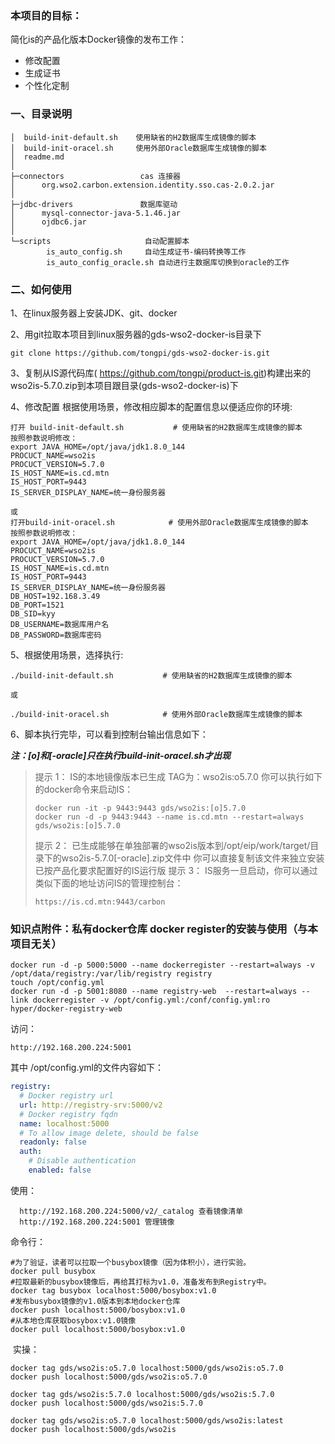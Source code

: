 ### 本项目的目标：

简化is的产品化版本Docker镜像的发布工作：

- 修改配置
- 生成证书
- 个性化定制

### 一、目录说明

```
│  build-init-default.sh    使用缺省的H2数据库生成镜像的脚本
│  build-init-oracel.sh     使用外部Oracle数据库生成镜像的脚本
│  readme.md              
│  
├─connectors                 cas 连接器
│      org.wso2.carbon.extension.identity.sso.cas-2.0.2.jar
│      
├─jdbc-drivers               数据库驱动
│      mysql-connector-java-5.1.46.jar
│      ojdbc6.jar
│      
└─scripts                     自动配置脚本
        is_auto_config.sh     自动生成证书-编码转换等工作
        is_auto_config_oracle.sh 自动进行主数据库切换到oracle的工作
```

### 二、如何使用

1、在linux服务器上安装JDK、git、docker

2、用git拉取本项目到linux服务器的gds-wso2-docker-is目录下

```
git clone https://github.com/tongpi/gds-wso2-docker-is.git
```

3、复制从IS源代码库( https://github.com/tongpi/product-is.git)构建出来的wso2is-5.7.0.zip到本项目跟目录(gds-wso2-docker-is)下

4、修改配置  根据使用场景，修改相应脚本的配置信息以便适应你的环境:

```
打开 build-init-default.sh           # 使用缺省的H2数据库生成镜像的脚本
按照参数说明修改：
export JAVA_HOME=/opt/java/jdk1.8.0_144
PROCUCT_NAME=wso2is
PROCUCT_VERSION=5.7.0
IS_HOST_NAME=is.cd.mtn
IS_HOST_PORT=9443
IS_SERVER_DISPLAY_NAME=统一身份服务器

或
打开build-init-oracel.sh            # 使用外部Oracle数据库生成镜像的脚本
按照参数说明修改：
export JAVA_HOME=/opt/java/jdk1.8.0_144
PROCUCT_NAME=wso2is
PROCUCT_VERSION=5.7.0
IS_HOST_NAME=is.cd.mtn
IS_HOST_PORT=9443
IS_SERVER_DISPLAY_NAME=统一身份服务器
DB_HOST=192.168.3.49
DB_PORT=1521
DB_SID=kyy
DB_USERNAME=数据库用户名
DB_PASSWORD=数据库密码
```

5、根据使用场景，选择执行:

```shell
./build-init-default.sh           # 使用缺省的H2数据库生成镜像的脚本

或

./build-init-oracel.sh            # 使用外部Oracle数据库生成镜像的脚本
```

6、脚本执行完毕，可以看到控制台输出信息如下：

***注：[o]和[-oracle]只在执行build-init-oracel.sh才出现***

> 提示  1：
> IS的本地镜像版本已生成 TAG为：wso2is:o5.7.0
> 你可以执行如下的docker命令来启动IS：
>
> ```
> docker run -it -p 9443:9443 gds/wso2is:[o]5.7.0
> docker run -d -p 9443:9443 --name is.cd.mtn --restart=always gds/wso2is:[o]5.7.0
> ```
>
> 提示  2：
> 已生成能够在单独部署的wso2is版本到/opt/eip/work/target/目录下的wso2is-5.7.0[-oracle].zip文件中
> 你可以直接复制该文件来独立安装已按产品化要求配置好的IS运行版
> 提示  3：
> IS服务一旦启动，你可以通过类似下面的地址访问IS的管理控制台：     
>
> ```
> https://is.cd.mtn:9443/carbon
> ```

### 知识点附件：私有docker仓库  docker register的安装与使用（与本项目无关）

```
docker run -d -p 5000:5000 --name dockerregister --restart=always -v /opt/data/registry:/var/lib/registry registry
touch /opt/config.yml
docker run -d -p 5001:8080 --name registry-web  --restart=always --link dockerregister -v /opt/config.yml:/conf/config.yml:ro hyper/docker-registry-web
```

访问：

```
http://192.168.200.224:5001
```

其中 /opt/config.yml的文件内容如下：

```yml
registry:
  # Docker registry url
  url: http://registry-srv:5000/v2
  # Docker registry fqdn
  name: localhost:5000
  # To allow image delete, should be false
  readonly: false
  auth:
    # Disable authentication
    enabled: false
```

使用：

```
  http://192.168.200.224:5000/v2/_catalog 查看镜像清单
  http://192.168.200.224:5001 管理镜像
```

  命令行：

```shell
#为了验证，读者可以拉取一个busybox镜像（因为体积小），进行实验。
docker pull busybox
#拉取最新的busybox镜像后，再给其打标为v1.0，准备发布到Registry中。
docker tag busybox localhost:5000/bosybox:v1.0 
#发布busybox镜像的v1.0版本到本地docker仓库
docker push localhost:5000/bosybox:v1.0    
#从本地仓库获取bosybox:v1.0镜像
docker pull localhost:5000/bosybox:v1.0         
```

​    实操：

```shell
docker tag gds/wso2is:o5.7.0 localhost:5000/gds/wso2is:o5.7.0
docker push localhost:5000/gds/wso2is:o5.7.0

docker tag gds/wso2is:5.7.0 localhost:5000/gds/wso2is:5.7.0
docker push localhost:5000/gds/wso2is:5.7.0
    
docker tag gds/wso2is:o5.7.0 localhost:5000/gds/wso2is:latest
docker push localhost:5000/gds/wso2is
```



